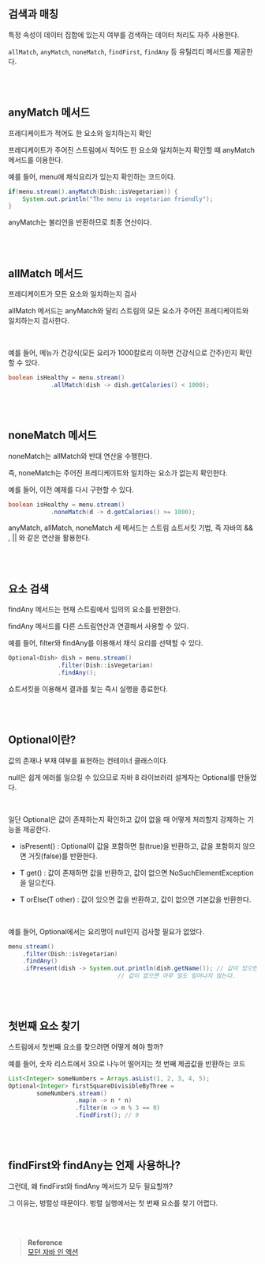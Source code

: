 ## 검색과 매칭

특정 속성이 데이터 집합에 있는지 여부를 검색하는 데이터 처리도 자주 사용한다.

`allMatch`, `anyMatch`, `noneMatch`, `findFirst`, `findAny` 등 유틸리티 메서드를 제공한다.

<br/><br/>

## anyMatch 메서드

프레디케이트가 적어도 한 요소와 일치하는지 확인

프레디케이트가 주어진 스트림에서 적어도 한 요소와 일치하는지 확인할 때 anyMatch 메서드를 이용한다. 

예를 들어, menu에 채식요리가 있는지 확인하는 코드이다.

```java
if(menu.stream().anyMatch(Dish::isVegetarian)) {
	System.out.println("The menu is vegetarian friendly");
}
```

anyMatch는 불리언을 반환하므로 최종 연산이다.

<br/><br/>

## allMatch 메서드

프레디케이트가 모든 요소와 일치하는지 검사

allMatch 메서드는 anyMatch와 달리 스트림의 모든 요소가 주어진 프레디케이트와 일치하는지 검사한다. 

<br/>

예를 들어, 메뉴가 건강식(모든 요리가 1000칼로리 이하면 건강식으로 간주)인지 확인할 수 있다.

```java
boolean isHealthy = menu.stream()
			.allMatch(dish -> dish.getCalories() < 1000);
```

<br/><br/>

## noneMatch 메서드

noneMatch는 allMatch와 반대 연산을 수행한다.

즉, noneMatch는 주어진 프레디케이트와 일치하는 요소가 없는지 확인한다.

예를 들어, 이전 예제를 다시 구현할 수 있다.

```java
boolean isHealthy = menu.stream()
			.noneMatch(d -> d.getCalories() >= 1000);
```

anyMatch, allMatch, noneMatch 세 메서드는 스트림 쇼트서킷 기법, 즉 자바의 && , || 와 같은 연산을 활용한다.

<br/><br/>

## 요소 검색

findAny 메서드는 현재 스트림에서 임의의 요소를 반환한다.

findAny 메서드를 다른 스트림연산과 연결해서 사용할 수 있다.

예를 들어, filter와 findAny를 이용해서 채식 요리를 선택할 수 있다.

```java
Optional<Dish> dish = menu.stream()
			  .filter(Dish::isVegetarian)
			  .findAny();
```

쇼트서킷을 이용해서 결과를 찾는 즉시 실행을 종료한다.

<br/><br/>

## Optional이란?

값의 존재나 부재 여부를 표현하는 컨테이너 클래스이다.

null은 쉽게 에러를 일으킬 수 있으므로 자바 8 라이브러리 설계자는 Optional<T>를 만들었다.

<br/>

일단 Optional은 값이 존재하는지 확인하고 값이 없을 때 어떻게 처리할지 강제하는 기능을 제공한다.

- isPresent() : Optional이 값을 포함하면 참(true)을 반환하고, 값을 포함하지 않으면 거짓(false)를 반환한다.

- T get() : 값이 존재하면 값을 반환하고, 값이 없으면 NoSuchElementException을 일으킨다.
- T orElse(T other) : 값이 있으면 값을 반환하고, 값이 없으면 기본값을 반환한다.


<br/>

예를 들어, Optional<Dish>에서는 요리명이 null인지 검사할 필요가 없었다.

```java
menu.stream()
    .filter(Dish::isVegetarian)
    .findAny()
    .ifPresent(dish -> System.out.println(dish.getName()); // 값이 있으면 출력되고, 
							   // 값이 없으면 아무 일도 일어나지 않는다.
```

<br/><br/>

## 첫번째 요소 찾기

스트림에서 첫번째 요소를 찾으려면 어떻게 해야 할까?

예를 들어, 숫자 리스트에서 3으로 나누어 떨어지는 첫 번째 제곱값을 반환하는 코드

```java
List<Integer> someNumbers = Arrays.asList(1, 2, 3, 4, 5);
Optional<Integer> firstSquareDivisibleByThree = 
        someNumbers.stream()
                   .map(n -> n * n)
                   .filter(n -> n % 3 == 0)
                   .findFirst(); // 9
```

<br/><br/>

## findFirst와 findAny는 언제 사용하나?

그런데, 왜 findFirst와 findAny 메서드가 모두 필요할까?

그 이유는, 벙렬성 때문이다. 벙렬 실행에서는 첫 번째 요소를 찾기 어렵다.

<br/><br/>

>**Reference** 
> <br/> [모던 자바 인 액션](http://www.yes24.com/Product/Goods/77125987)
